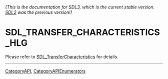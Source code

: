 ###### (This is the documentation for SDL3, which is the current stable version. [SDL2](https://wiki.libsdl.org/SDL2/) was the previous version!)
# SDL_TRANSFER_CHARACTERISTICS_HLG

Please refer to [SDL_TransferCharacteristics](SDL_TransferCharacteristics) for details.

----
[CategoryAPI](CategoryAPI), [CategoryAPIEnumerators](CategoryAPIEnumerators)

